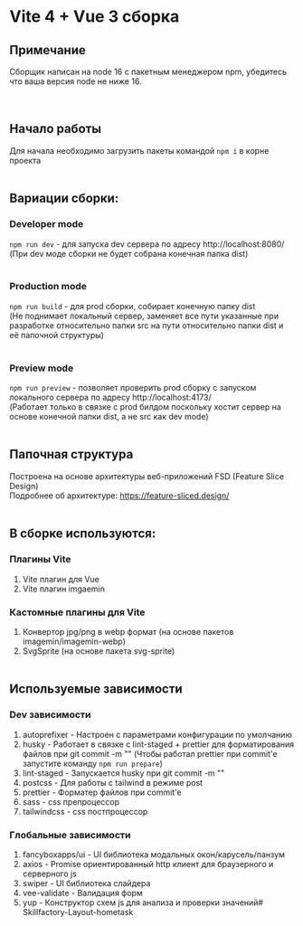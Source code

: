 # Vite 4 + Vue 3 сборка

## Примечание 
Сборщик написан на node 16 с пакетным менеджером npm, убедитесь что ваша версия node не ниже 16.<br>
<br><br>

## Начало работы
Для начала необходимо загрузить пакеты командой `npm i` в корне проекта <br><br>
## Вариации сборки: <br>
### Developer mode
`npm run dev` - для запуска dev сервера по адресу http://localhost:8080/ <br>
(При dev моде сборки не будет собрана конечная папка dist)<br><br>
### Production mode
`npm run build` - для prod сборки, собирает конечную папку dist <br>
(Не поднимает локальный сервер, заменяет все пути указанные при разработке относительно папки src на пути относительно папки dist и её папочной структуры)<br><br>
### Preview mode
`npm run preview` - позволяет проверить prod сборку с запуском локального сервера по адресу http://localhost:4173/<br>
(Работает только в связке с prod билдом поскольку хостит сервер на основе конечной папки dist, а не src как dev mode)<br><br>

## Папочная структура <br>
Построена на основе архитектуры веб-приложений FSD (Feature Slice Design)<br>
Подробнее об архитектуре: https://feature-sliced.design/ <br><br>

## В сборке используются: 
### Плагины Vite
1) Vite плагин для Vue
2) Vite плагин imgaemin <br>
### Кастомные плагины для Vite
1) Конвертор jpg/png в webp формат (на основе пакетов imagemin/imagemin-webp)
2) SvgSprite (на основе пакета svg-sprite)<br><br>

## Используемые зависимости
### Dev зависимости
1) autoprefixer - Настроен с параметрами конфигурации по умолчанию
2) husky - Работает в связке с lint-staged + prettier для форматирования файлов при git commit -m "" (Чтобы работал prettier при commit'e запустите команду `npm run prepare`)
3) lint-staged - Запускается husky при git commit -m ""
4) postcss - Для работы с tailwind в режиме post
5) prettier - Форматер файлов при commit'e
6) sass - css препроцессор
7) tailwindcss - css постпроцессор<br>
### Глобальные зависимости
1) fancyboxapps/ui - UI библиотека модальных окон/карусель/панзум
2) axios - Promise ориентированный http клиент для браузерного и серверного js
3) swiper - UI библиотека слайдера
4) vee-validate - Валидация форм
5) yup - Конструктор схем js для анализа и проверки значений# Skillfactory-Layout-hometask

